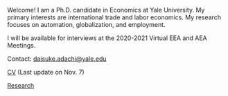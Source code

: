Welcome! I am a Ph.D. candidate in Economics at Yale University. My primary interests are international trade and labor economics. My research focuses on automation, globalization, and employment.

I will be available for interviews at the 2020-2021 Virtual EEA and AEA Meetings.

Contact: [daisuke.adachi@yale.edu](mailto:daisuke.adachi@yale.edu)

[CV](assets/Daisuke_Adachi_CV_latest.pdf) (Last update on Nov. 7)

[Research](./research.html)

